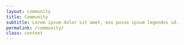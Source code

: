 ```yaml
---
layout: community
title: Community
subtitle: Lorem ipsum dolor sit amet, eos posse ipsum legendos id.
permalink: /community/
class: content
---
```

